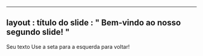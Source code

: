 ---
 layout : título do slide
 : " Bem-vindo ao nosso segundo slide! "
--
Seu texto 
Use a seta para a esquerda para voltar!